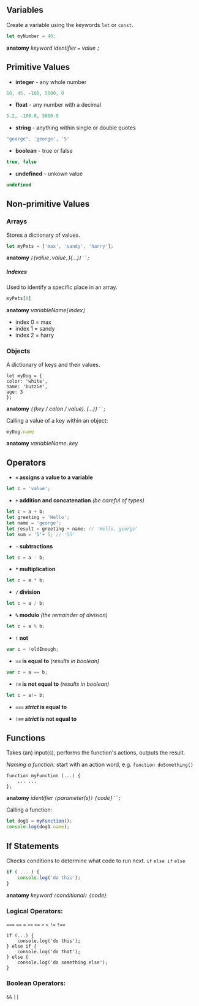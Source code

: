 

## Variables

Create a variable using the keywords `let` or `const`.

```javascript
let myNumber = 40;
```

**anatomy** *keyword identifier `=` value `;`*



## Primitive Values
* **integer** - any whole number

```javascript
10, 45, -100, 5000, 0
```

* **float** - any number with a decimal

```javascript
5.2, -100.8, 5000.0
```

* **string** - anything within single or double quotes

```javascript
"george", 'george', '5'
```

* **boolean** - true or false

```javascript
true, false
```

* **undefined** - unkown value

```javascript
undefined
```



## Non-primitive Values

### Arrays

Stores a dictionary of values.

```javascript
let myPets = ['max', 'sandy', 'harry'];
```

**anatomy** *`[`(value`,`value`,`)(...)`]``;`*

##### Indexes

Used to identify a specific place in an array.

```javascript
myPets[0]
```

**anatomy** *variableName`[`index`]`*

* index 0 = max
* index 1 = sandy
* index 2 = harry



### Objects

A dictionary of keys and their values.

```
let myDog = {
color: 'white',
name: 'buzzie',
age: 3
};
```
**anatomy** *`{`(key / colon / value)`.`(...)`}``;`*

Calling a value of a key within an object:

```javascript
myDog.name
```

**anatomy** *variableName`.`key*

## Operators

* **`=` assigns a value to a variable**

```javascript
let c = 'value';
```

* **`+` addition and concatenation** *(be careful of types)* 

```javascript
let c = a + b;
let greeting = 'Hello';
let name = 'george';
let result = greeting + name; // 'Hello, george'
let sum = '5'+ 5; // '55'
```

* **`-` subtractions**

```javascript
let c = a - b;
```

* __`*` multiplication__

```javascript
let c = a * b;
```

* **`/` division**

```javascript
let c = a / b;
```

* **`%` modulo** *(the remainder of division)*

```javascript
let c = a % b;
```

* **`!` not**

```javascript
var c = !oldEnough;
```

* **`==` is equal to** *(results in boolean)*

```javascript
var c = a == b;
```

* **`!=` is not equal to** *(results in boolean)*

```javascript
let c = a!= b;
```

* **`===` *strict* is equal to**

* **`!==` *strict* is not equal to**

## Functions

Takes (an) input(s), performs the function's actions, outputs the result.

*Naming a function:* start with an action word, e.g. `function doSomething()`

```javascipt
function myFunction (...) {
	... ...
};
```

**anatomy** *identifier `(`parameter(s)`)` `{`code`}``;`*

Calling a function:

```javascript
let dog1 = myFunction();
console.log(dog1.name);
```

## If Statements
Checks conditions to determine what code to run next.
`if` `else if` `else`

```javascript
if ( ... ) {
	console.log('do this');
}
```
**anatomy** *keyword `(`conditional`)` `{`code`}`*

### Logical Operators:
`===` `==` `=` `>=` `<=` `>` `<` `!=` `!==`

```javasctipt
if (...) {
	console.log('do this');
} else if {
	console.log('do that');
} else {
	console.log('do something else');
}
```

### Boolean Operators:
`&&` `||`
